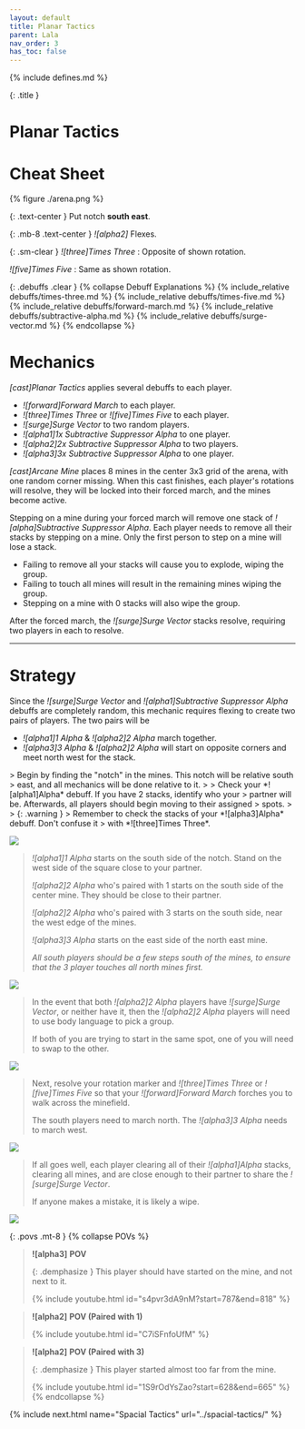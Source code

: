 ```yaml
---
layout: default
title: Planar Tactics
parent: Lala
nav_order: 3
has_toc: false
---
```


{% include defines.md %}

{: .title }
# Planar Tactics

# Cheat Sheet

{% figure ./arena.png %}

{: .text-center }
Put notch **south east**.

{: .mb-8 .text-center }
*![alpha2]* Flexes.

{: .sm-clear }
*![three]Times Three*
: Opposite of shown rotation.

*![five]Times Five*
: Same as shown rotation.

{: .debuffs .clear }
{% collapse Debuff Explanations %}
{% include_relative debuffs/times-three.md %}
{% include_relative debuffs/times-five.md %}
{% include_relative debuffs/forward-march.md %}
{% include_relative debuffs/subtractive-alpha.md %}
{% include_relative debuffs/surge-vector.md %}
{% endcollapse %}

# Mechanics

*[cast]Planar Tactics* applies several debuffs to each player.

* *![forward]Forward March* to each player.
* *![three]Times Three* or *![five]Times Five* to each player.
* *![surge]Surge Vector* to two random players.
* *![alpha1]1x Subtractive Suppressor Alpha* to one player.
* *![alpha2]2x Subtractive Suppressor Alpha* to two players.
* *![alpha3]3x Subtractive Suppressor Alpha* to one player.

*[cast]Arcane Mine* places 8 mines in the center 3x3 grid of the arena, with one
random corner missing. When this cast finishes, each player's rotations will
resolve, they will be locked into their forced march, and the mines become
active.

Stepping on a mine during your forced march will remove one stack of
*![alpha]Subtractive Suppressor Alpha*. Each player needs to remove all their
stacks by stepping on a mine. Only the first person to step on a mine will lose
a stack.

* Failing to remove all your stacks will cause you to explode, wiping the group.
* Failing to touch all mines will result in the remaining mines wiping the group.
* Stepping on a mine with 0 stacks will also wipe the group.

After the forced march, the *![surge]Surge Vector* stacks resolve, requiring
two players in each to resolve.

-----

# Strategy

Since the *![surge]Surge Vector* and *![alpha1]Subtractive Suppressor Alpha*
debuffs are completely random, this mechanic requires flexing to create two
pairs of players. The two pairs will be

* *![alpha1]1 Alpha* & *![alpha2]2 Alpha* march together.
* *![alpha3]3 Alpha* & *![alpha2]2 Alpha* will start on opposite corners and meet
  north west for the stack.

<div class="mechanics" markdown="1">
> Begin by finding the "notch" in the mines. This notch will be relative south
> east, and all mechanics will be done relative to it.
>
> Check your *![alpha1]Alpha* debuff. If you have 2 stacks, identify who your
> partner will be. Afterwards, all players should begin moving to their assigned
> spots.
>
> {: .warning }
> Remember to check the stacks of your *![alpha3]Alpha* debuff. Don't confuse it
> with *![three]Times Three*.

![](./timeline-1.png)

> *![alpha1]1 Alpha* starts on the south side of the notch. Stand on the west
> side of the square close to your partner.
>
> *![alpha2]2 Alpha* who's paired with 1 starts on the south side of the center
> mine. They should be close to their partner.
>
> *![alpha2]2 Alpha* who's paired with 3 starts on the south side, near the west
> edge of the mines.
>
> *![alpha3]3 Alpha* starts on the east side of the north east mine.
>
> *All south players should be a few steps south of the mines, to ensure that the
> 3 player touches all north mines first.*

![](./timeline-2.png)

> In the event that both *![alpha2]2 Alpha* players have *![surge]Surge Vector*,
> or neither have it, then the *![alpha2]2 Alpha* players will need to use body
> language to pick a group.
>
> If both of you are trying to start in the same spot, one of you will need to
> swap to the other.

![](./timeline-3.png)

> Next, resolve your rotation marker and *![three]Times Three* or
> *![five]Times Five* so that your *![forward]Forward March* forches you to
> walk across the minefield.
>
> The south players need to march north. The *![alpha3]3 Alpha* needs to march
> west.

![](./timeline-4.png)

> If all goes well, each player clearing all of their *![alpha1]Alpha* stacks,
> clearing all mines, and are close enough to their partner to share the
> *![surge]Surge Vector*.
>
> If anyone makes a mistake, it is likely a wipe.

![](./timeline-5.png)
</div>

{: .povs .mt-8 }
{% collapse POVs %}
> **![alpha3]** **POV**
>
> {: .demphasize }
> This player should have started on the mine, and not next to it.
>
> {% include youtube.html id="s4pvr3dA9nM?start=787&end=818" %}

> **![alpha2]** **POV (Paired with 1)**
>
> {% include youtube.html id="C7iSFnfoUfM" %}

> **![alpha2]** **POV (Paired with 3)**
>
> {: .demphasize }
> This player started almost too far from the mine.
>
> {% include youtube.html id="1S9rOdYsZao?start=628&end=665" %}
{% endcollapse %}

{% include next.html name="Spacial Tactics" url="../spacial-tactics/" %}
